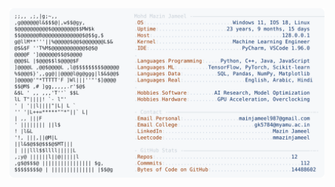 <picture>
  <source srcset="https://raw.githubusercontent.com/mmazinjameel/mmazinjameel/main/dark_mode.svg?v=1755658970" media="(prefers-color-scheme: dark)">
  <img src="https://raw.githubusercontent.com/mmazinjameel/mmazinjameel/main/light_mode.svg?v=1755658970">
</picture>
